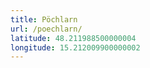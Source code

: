 ```yaml
---
title: Pöchlarn
url: /poechlarn/
latitude: 48.211988500000004
longitude: 15.212009900000002
---
```


